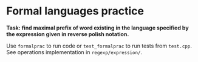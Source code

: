 # Formal languages practice

**Task: find maximal prefix of word existing in the language specified by the expression given in reverse polish notation.**

Use `formalprac` to run code or `test_formalprac` to run tests from `test.cpp`.
See operations implementation in `regexp/expression/`.
